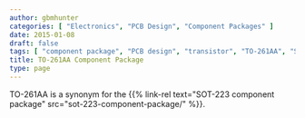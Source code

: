 ```yaml
---
author: gbmhunter
categories: [ "Electronics", "PCB Design", "Component Packages" ]
date: 2015-01-08
draft: false
tags: [ "component package", "PCB design", "transistor", "TO-261AA", "SOT-223" ]
title: TO-261AA Component Package
type: page
---
```


TO-261AA is a synonym for the {{% link-rel text="SOT-223 component package" src="sot-223-component-package/" %}}.
